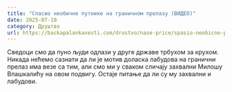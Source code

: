 ```yaml
---
title: "Спасио необичне путнике на граничном прелазу (ВИДЕО)"
date: 2025-07-10
category: Друштво
url: https://backapalankavesti.com/drustvo/nase-price/spasio-neobicne-putnike-na-granicnom-prelazu-video/
---
```


Сведоци смо да пуно људи одлази у друге државе трбухом за крухом. Никада нећемо сазнати да ли је мотив доласка лабудова на гранични прелаз има везе са тим, али смо ми у сваком сличају захвални Милошу Влашкалићу на овом подвигу. Остаје питање да ли су му захвални и лабудови.
